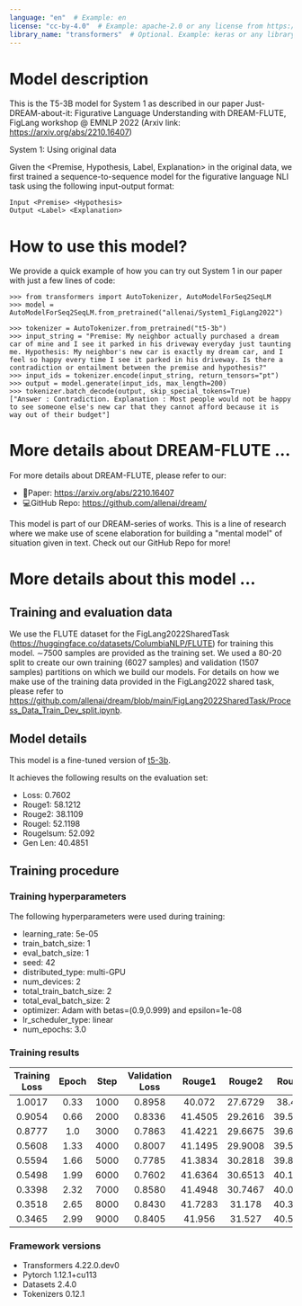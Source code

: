 ```yaml
---
language: "en"  # Example: en
license: "cc-by-4.0"  # Example: apache-2.0 or any license from https://hf.co/docs/hub/repositories-licenses
library_name: "transformers"  # Optional. Example: keras or any library from https://github.com/huggingface/hub-docs/blob/main/js/src/lib/interfaces/Libraries.ts
---
```


# Model description

This is the T5-3B model for System 1 as described in our paper Just-DREAM-about-it: Figurative Language Understanding with DREAM-FLUTE, FigLang workshop @ EMNLP 2022 (Arxiv link: https://arxiv.org/abs/2210.16407) 

System 1: Using original data

Given the <Premise, Hypothesis, Label, Explanation> in the original data, we first trained a sequence-to-sequence model for the figurative language NLI task
using the following input-output format: 
```
Input <Premise> <Hypothesis>
Output <Label> <Explanation>
```

# How to use this model?
We provide a quick example of how you can try out System 1 in our paper with just a few lines of code:
```
>>> from transformers import AutoTokenizer, AutoModelForSeq2SeqLM
>>> model = AutoModelForSeq2SeqLM.from_pretrained("allenai/System1_FigLang2022")

>>> tokenizer = AutoTokenizer.from_pretrained("t5-3b")
>>> input_string = "Premise: My neighbor actually purchased a dream car of mine and I see it parked in his driveway everyday just taunting me. Hypothesis: My neighbor's new car is exactly my dream car, and I feel so happy every time I see it parked in his driveway. Is there a contradiction or entailment between the premise and hypothesis?"
>>> input_ids = tokenizer.encode(input_string, return_tensors="pt")
>>> output = model.generate(input_ids, max_length=200)
>>> tokenizer.batch_decode(output, skip_special_tokens=True)
["Answer : Contradiction. Explanation : Most people would not be happy to see someone else's new car that they cannot afford because it is way out of their budget"]
```

# More details about DREAM-FLUTE ...
For more details about DREAM-FLUTE, please refer to our:
* 📄Paper: https://arxiv.org/abs/2210.16407
* 💻GitHub Repo: https://github.com/allenai/dream/ 

This model is part of our DREAM-series of works. This is a line of research where we make use of scene elaboration for building a "mental model" of situation given in text. Check out our GitHub Repo for more!

# More details about this model ...
## Training and evaluation data

We use the FLUTE dataset for the FigLang2022SharedTask (https://huggingface.co/datasets/ColumbiaNLP/FLUTE) for training this model. ∼7500 samples are provided as the training set. We used a 80-20 split to create our own training (6027 samples) and validation (1507 samples) partitions on which we build our models. For details on how we make use of the training data provided in the FigLang2022 shared task, please refer to https://github.com/allenai/dream/blob/main/FigLang2022SharedTask/Process_Data_Train_Dev_split.ipynb.

## Model details

This model is a fine-tuned version of [t5-3b](https://huggingface.co/t5-3b). 

It achieves the following results on the evaluation set:
- Loss: 0.7602
- Rouge1: 58.1212
- Rouge2: 38.1109
- Rougel: 52.1198
- Rougelsum: 52.092
- Gen Len: 40.4851

## Training procedure

### Training hyperparameters

The following hyperparameters were used during training:
- learning_rate: 5e-05
- train_batch_size: 1
- eval_batch_size: 1
- seed: 42
- distributed_type: multi-GPU
- num_devices: 2
- total_train_batch_size: 2
- total_eval_batch_size: 2
- optimizer: Adam with betas=(0.9,0.999) and epsilon=1e-08
- lr_scheduler_type: linear
- num_epochs: 3.0

### Training results

| Training Loss | Epoch | Step | Validation Loss | Rouge1  | Rouge2  | Rougel  | Rougelsum | Gen Len |
|:-------------:|:-----:|:----:|:---------------:|:-------:|:-------:|:-------:|:---------:|:-------:|
| 1.0017        | 0.33  | 1000 | 0.8958          | 40.072  | 27.6729 | 38.429  | 38.4023   | 19.0    |
| 0.9054        | 0.66  | 2000 | 0.8336          | 41.4505 | 29.2616 | 39.5164 | 39.4976   | 19.0    |
| 0.8777        | 1.0   | 3000 | 0.7863          | 41.4221 | 29.6675 | 39.6719 | 39.6627   | 19.0    |
| 0.5608        | 1.33  | 4000 | 0.8007          | 41.1495 | 29.9008 | 39.5706 | 39.5554   | 19.0    |
| 0.5594        | 1.66  | 5000 | 0.7785          | 41.3834 | 30.2818 | 39.8259 | 39.8324   | 19.0    |
| 0.5498        | 1.99  | 6000 | 0.7602          | 41.6364 | 30.6513 | 40.1522 | 40.1332   | 19.0    |
| 0.3398        | 2.32  | 7000 | 0.8580          | 41.4948 | 30.7467 | 40.0274 | 40.0116   | 18.9954 |
| 0.3518        | 2.65  | 8000 | 0.8430          | 41.7283 | 31.178  | 40.3487 | 40.3328   | 18.9861 |
| 0.3465        | 2.99  | 9000 | 0.8405          | 41.956  | 31.527  | 40.5671 | 40.5517   | 18.9907 |


### Framework versions

- Transformers 4.22.0.dev0
- Pytorch 1.12.1+cu113
- Datasets 2.4.0
- Tokenizers 0.12.1



